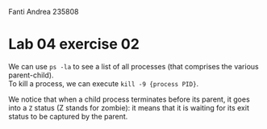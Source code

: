 Fanti Andrea 235808

# Lab 04 exercise 02
We can use `ps -la` to see a list of all processes (that comprises the various
parent-child).  
To kill a process, we can execute `kill -9 {process PID}`.

We notice that when a child process terminates before its parent, it goes into a
`Z` status (Z stands for zombie): it means that it is waiting for its exit
status to be captured by the parent.
